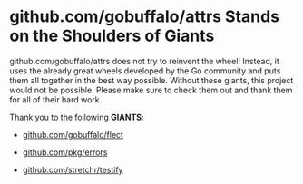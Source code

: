 # github.com/gobuffalo/attrs Stands on the Shoulders of Giants

github.com/gobuffalo/attrs does not try to reinvent the wheel! Instead, it uses the already great wheels developed by the Go community and puts them all together in the best way possible. Without these giants, this project would not be possible. Please make sure to check them out and thank them for all of their hard work.

Thank you to the following **GIANTS**:


* [github.com/gobuffalo/flect](https://godoc.org/github.com/gobuffalo/flect)

* [github.com/pkg/errors](https://godoc.org/github.com/pkg/errors)

* [github.com/stretchr/testify](https://godoc.org/github.com/stretchr/testify)
